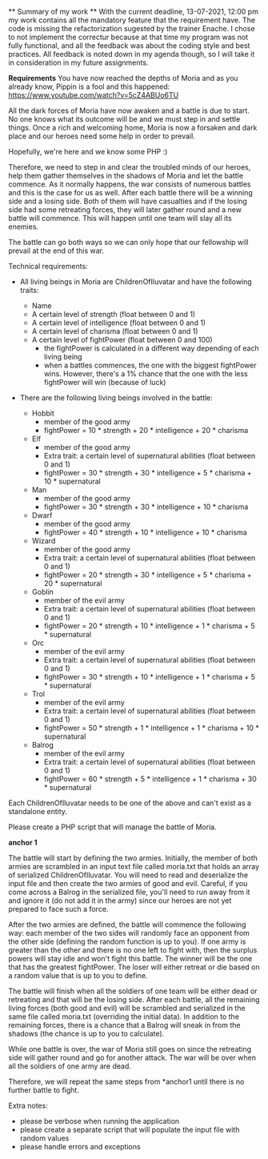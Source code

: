** Summary of my work **
With the current deadline, 13-07-2021, 12:00 pm my work contains all the mandatory feature that the
requirement have. The code is missing the refactorization sugested by the trainer Enache. I chose to
not implement the correctur because at that time my program was not fully functional, and all the feedback
was about the coding style and best practices. 
All feedback is noted down in my agenda though, so I will take it in consideration in my future assignments.

**Requirements**
You have now reached the depths of Moria and as you already know, Pippin is a fool and this happened:
https://www.youtube.com/watch?v=5cZ4ABUo6TU

All the dark forces of Moria have now awaken and a battle is due to start.
No one knows what its outcome will be and we must step in and settle things. Once a rich and welcoming home, Moria is
now a forsaken and dark place and our heroes need some help in order to prevail.

Hopefully, we're here and we know some PHP :)

Therefore, we need to step in and clear the troubled minds of our heroes, help them gather themselves in the shadows
of Moria and let the battle commence. As it normally happens, the war consists of numerous battles and this is the case
for us as well. After each battle there will be a winning side and a losing side. Both of them will have casualties and
if the losing side had some retreating forces, they will later gather round and a new battle will commence.
This will happen until one team will slay all its enemies.

The battle can go both ways so we can only hope that our fellowship will prevail at the end of this war.

Technical requirements:
- All living beings in Moria are ChildrenOfIluvatar and have the following traits:
    - Name
    - A certain level of strength (float between 0 and 1)
    - A certain level of intelligence (float between 0 and 1)
    - A certain level of charisma (float between 0 and 1)
    - A certain level of fightPower (float between 0 and 100)
        - the fightPower is calculated in a different way depending of each living being
        - when a battles commences, the one with the biggest fightPower wins. However, there's a 1% chance that the one
          with the less fightPower will win (because of luck)

- There are the following living beings involved in the battle:
    - Hobbit
        - member of the good army
        - fightPower = 10 * strength + 20 * intelligence + 20 * charisma
    - Elf
        - member of the good army
        - Extra trait: a certain level of supernatural abilities (float between 0 and 1)
        - fightPower = 30 * strength + 30 * intelligence + 5 * charisma + 10 * supernatural
    - Man
        - member of the good army
        - fightPower = 30 * strength + 30 * intelligence + 10 * charisma
    - Dwarf
        - member of the good army
        - fightPower = 40 * strength + 10 * intelligence + 10 * charisma
    - Wizard
        - member of the good army
        - Extra trait: a certain level of supernatural abilities (float between 0 and 1)
        - fightPower = 20 * strength + 30 * intelligence + 5 * charisma + 20 * supernatural
    - Goblin
        - member of the evil army
        - Extra trait: a certain level of supernatural abilities (float between 0 and 1)
        - fightPower = 20 * strength + 10 * intelligence + 1 * charisma + 5 * supernatural
    - Orc
        - member of the evil army
        - Extra trait: a certain level of supernatural abilities (float between 0 and 1)
        - fightPower = 30 * strength + 10 * intelligence + 1 * charisma + 5 * supernatural
    - Trol
        - member of the evil army
        - Extra trait: a certain level of supernatural abilities (float between 0 and 1)
        - fightPower = 50 * strength + 1 * intelligence + 1 * charisma + 10 * supernatural
    - Balrog
        - member of the evil army
        - Extra trait: a certain level of supernatural abilities (float between 0 and 1)
        - fightPower = 60 * strength + 5 * intelligence + 1 * charisma + 30 * supernatural

Each ChildrenOfIluvatar needs to be one of the above and can't exist as a standalone entity.

Please create a PHP script that will manage the battle of Moria.

**anchor 1**

The battle will start by defining the two armies. Initially, the member of both armies are scrambled in an input text
file called moria.txt that holds an array of serialized ChildrenOfIluvatar. You will need to read and deserialize
the input file and then create the two armies of good and evil. Careful, if you come across a Balrog in the serialized
file, you'll need to run away from it and ignore it (do not add it in the army) since our heroes are not
yet prepared to face such a force.

After the two armies are defined, the battle will commence the following way: each member of the two sides will randomly
face an opponent from the other side (defining the random function is up to you). If one army is greater than the other
and there is no one left to fight with, then the surplus powers will stay idle and won't fight this battle.
The winner will be the one that has the greatest fightPower.
The loser will either retreat or die based on a random value that is up to you to define.

The battle will finish when all the soldiers of one team will be either dead or retreating and that will be the losing
side. After each battle, all the remaining living forces (both good and evil) will be scrambled and serialized in the
same file called moria.txt (overriding the initial data). In addition to the remaining forces, there is a chance that
a Balrog will sneak in from the shadows (the chance is up to you to calculate).

While one battle is over, the war of Moria still goes on since the retreating side will gather round and go for another
attack. The war will be over when all the soldiers of one army are dead.

Therefore, we will repeat the same steps from *anchor1 until there is no further battle to fight.

Extra notes:
- please be verbose when running the application
- please create a separate script that will populate the input file with random values
- please handle errors and exceptions